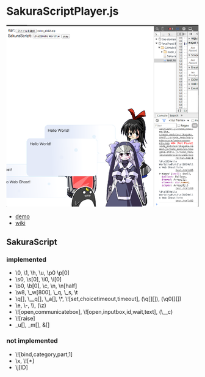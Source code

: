 # SakuraScriptPlayer.js

![screenshot](https://raw.githubusercontent.com/Ikagaka/SakuraScriptPlayer.js/master/screenshot.png )

+ [demo](https://ikagaka.github.io/SakuraScriptPlayer.demo/node_modules/ikagaka.sakurascriptplayer.js/test.html)
+ [wiki](https://github.com/Ikagaka/SakuraScriptPlayer.js/wiki/SakuraScriptPlayer.js )


## SakuraScript

### implemented

+ \\0, \\1, \\h, \\u, \\p0 \\p[0]
+ \\s0, \\s[0], \\i0, \\i[0]
+ \\b0, \\b[0], \\c, \\n, \\n[half]
+ \\w8, \\_w[800], \\_q, \\_s, \\t
+ \\q[], \\__q[], \\_a[], \\*, \\![set,choicetimeout,timeout], (\q[][]), (\q0[][])
+ \\e, \\-, \\\\, (\\z)
+ \\![open,communicatebox], \\![open,inputbox,id,wait,text], (\\__c)
+ \\![raise]
+ \_u[], \_m[], \&[]

### not implemented

+ \\![bind,category,part,1]
+ \\x, \\![*]
+ \\j[ID]
